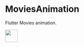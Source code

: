 # MoviesAnimation

Flutter Movies animation.


<img src="https://media.giphy.com/media/fAQbT5H3cKo4G7u1LI/giphy.gif" width="40" height="40" />

